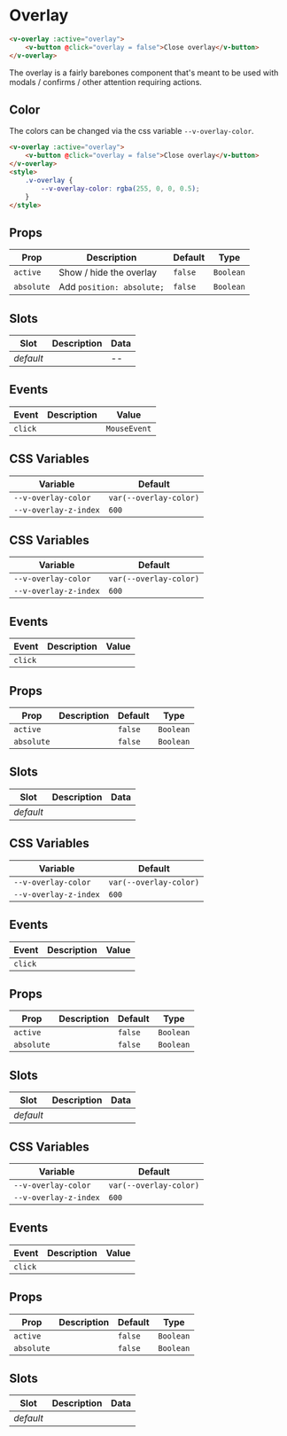 # Overlay

```html
<v-overlay :active="overlay">
	<v-button @click="overlay = false">Close overlay</v-button>
</v-overlay>
```

The overlay is a fairly barebones component that's meant to be used with modals / confirms / other attention requiring
actions.

## Color

The colors can be changed via the css variable `--v-overlay-color`.

```html
<v-overlay :active="overlay">
	<v-button @click="overlay = false">Close overlay</v-button>
</v-overlay>
<style>
	.v-overlay {
		--v-overlay-color: rgba(255, 0, 0, 0.5);
	}
</style>
```

## Props

| Prop       | Description               | Default | Type      |
| ---------- | ------------------------- | ------- | --------- |
| `active`   | Show / hide the overlay   | `false` | `Boolean` |
| `absolute` | Add `position: absolute;` | `false` | `Boolean` |

## Slots

| Slot      | Description | Data |
| --------- | ----------- | ---- |
| _default_ |             | --   |

## Events

| Event   | Description | Value        |
| ------- | ----------- | ------------ |
| `click` |             | `MouseEvent` |

## CSS Variables

| Variable              | Default                |
| --------------------- | ---------------------- |
| `--v-overlay-color`   | `var(--overlay-color)` |
| `--v-overlay-z-index` | `600`                  |

## CSS Variables

| Variable              | Default                |
| --------------------- | ---------------------- |
| `--v-overlay-color`   | `var(--overlay-color)` |
| `--v-overlay-z-index` | `600`                  |

## Events

| Event   | Description | Value |
| ------- | ----------- | ----- |
| `click` |             |       |

## Props

| Prop       | Description | Default | Type      |
| ---------- | ----------- | ------- | --------- |
| `active`   |             | `false` | `Boolean` |
| `absolute` |             | `false` | `Boolean` |

## Slots

| Slot      | Description | Data |
| --------- | ----------- | ---- |
| _default_ |             |      |

## CSS Variables

| Variable              | Default                |
| --------------------- | ---------------------- |
| `--v-overlay-color`   | `var(--overlay-color)` |
| `--v-overlay-z-index` | `600`                  |

## Events

| Event   | Description | Value |
| ------- | ----------- | ----- |
| `click` |             |       |

## Props

| Prop       | Description | Default | Type      |
| ---------- | ----------- | ------- | --------- |
| `active`   |             | `false` | `Boolean` |
| `absolute` |             | `false` | `Boolean` |

## Slots

| Slot      | Description | Data |
| --------- | ----------- | ---- |
| _default_ |             |      |

## CSS Variables

| Variable              | Default                |
| --------------------- | ---------------------- |
| `--v-overlay-color`   | `var(--overlay-color)` |
| `--v-overlay-z-index` | `600`                  |

## Events

| Event   | Description | Value |
| ------- | ----------- | ----- |
| `click` |             |       |

## Props

| Prop       | Description | Default | Type      |
| ---------- | ----------- | ------- | --------- |
| `active`   |             | `false` | `Boolean` |
| `absolute` |             | `false` | `Boolean` |

## Slots

| Slot      | Description | Data |
| --------- | ----------- | ---- |
| _default_ |             |      |
